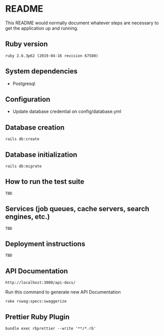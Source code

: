 # README

This README would normally document whatever steps are necessary to get the
application up and running.



## Ruby version
``
ruby 2.6.3p62 (2019-04-16 revision 67580)
``

## System dependencies
* Postgresql

## Configuration
* Update database credential on config/database.yml

## Database creation
``
rails db:create
``

## Database initialization
``
rails db:migrate
``

## How to run the test suite
``
TBD
``

## Services (job queues, cache servers, search engines, etc.)
``
TBD
``

## Deployment instructions
``
TBD
``

## API Documentation
    http://localhost:3000/api-docs/

Run this command to generate new API Documentation

``
rake rswag:specs:swaggerize
``


## Prettier Ruby Plugin
``
bundle exec rbprettier --write '**/*.rb'
``
